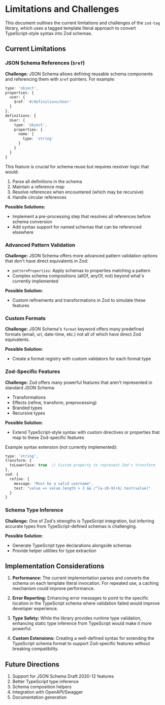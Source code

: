 # Limitations and Challenges

This document outlines the current limitations and challenges of the `zod-tag` library, which uses a tagged template literal approach to convert TypeScript-style syntax into Zod schemas.

## Current Limitations

### JSON Schema References (`$ref`)

**Challenge:** JSON Schema allows defining reusable schema components and referencing them with `$ref` pointers. For example:

```typescript
type: 'object',
properties: {
  user: {
    $ref: '#/definitions/User'
  }
},
definitions: {
  User: {
    type: 'object',
    properties: {
      name: {
        type: 'string'
      }
    }
  }
}
```

This feature is crucial for schema reuse but requires resolver logic that would:
1. Parse all definitions in the schema
2. Maintain a reference map
3. Resolve references when encountered (which may be recursive)
4. Handle circular references

**Possible Solutions:**
- Implement a pre-processing step that resolves all references before schema conversion
- Add syntax support for named schemas that can be referenced elsewhere

### Advanced Pattern Validation

**Challenge:** JSON Schema offers more advanced pattern validation options that don't have direct equivalents in Zod:

- `patternProperties`: Apply schemas to properties matching a pattern
- Complex schema compositions (allOf, anyOf, not) beyond what's currently implemented

**Possible Solution:**
- Custom refinements and transformations in Zod to simulate these features

### Custom Formats

**Challenge:** JSON Schema's `format` keyword offers many predefined formats (email, uri, date-time, etc.) not all of which have direct Zod equivalents.

**Possible Solution:**
- Create a format registry with custom validators for each format type

### Zod-Specific Features

**Challenge:** Zod offers many powerful features that aren't represented in standard JSON Schema:

- Transformations
- Effects (refine, transform, preprocessing)
- Branded types
- Recursive types

**Possible Solution:**
- Extend TypeScript-style syntax with custom directives or properties that map to these Zod-specific features

Example syntax extension (not currently implemented):

```typescript
type: 'string',
transform: {
  toLowerCase: true  // Custom property to represent Zod's transform
},
zod: {
  refine: {
    message: "Must be a valid username",
    test: "value => value.length > 3 && /^[a-z0-9]+$/.test(value)"
  }
}
```

### Schema Type Inference

**Challenge:** One of Zod's strengths is TypeScript integration, but inferring accurate types from TypeScript-defined schemas is challenging.

**Possible Solution:**
- Generate TypeScript type declarations alongside schemas
- Provide helper utilities for type extraction

## Implementation Considerations

1. **Performance:** The current implementation parses and converts the schema on each template literal invocation. For repeated use, a caching mechanism could improve performance.

2. **Error Reporting:** Enhancing error messages to point to the specific location in the TypeScript schema where validation failed would improve developer experience.

3. **Type Safety:** While the library provides runtime type validation, enhancing static type inference from TypeScript would make it more powerful.

4. **Custom Extensions:** Creating a well-defined syntax for extending the TypeScript schema format to support Zod-specific features without breaking compatibility.

## Future Directions

1. Support for JSON Schema Draft 2020-12 features
2. Better TypeScript type inference
3. Schema composition helpers
4. Integration with OpenAPI/Swagger
5. Documentation generation